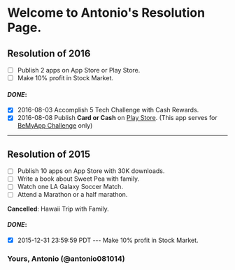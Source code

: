 # Welcome to Antonio's Resolution Page.

## Resolution of 2016
- [ ] Publish 2 apps on App Store or Play Store.
- [ ] Make 10% profit in Stock Market.

#### _DONE_: 
- [x] 2016-08-03 Accomplish 5 Tech Challenge with Cash Rewards.
- [x] 2016-08-08 Publish **Card or Cash** on [Play Store](https://play.google.com/store/apps/details?id=com.antonio081014.android.cardorcash). (This app serves for [BeMyApp Challenge](http://appsthatprint.bemyapp.com/) only)

------

## Resolution of 2015
- [ ] Publish 10 apps on App Store with 30K downloads.
- [ ] Write a book about Sweet Pea with family.
- [ ] Watch one LA Galaxy Soccer Match.
- [ ] Attend a Marathon or a half marathon.

**Cancelled**: Hawaii Trip with Family.

#### _DONE_: 
- [x] 2015-12-31 23:59:59 PDT --- Make 10% profit in Stock Market.

### Yours, Antonio (@antonio081014)
